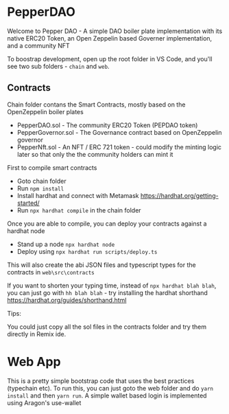 # PepperDAO

Welcome to Pepper DAO  - A simple DAO boiler plate implementation with its native ERC20 Token, an Open Zeppelin based Governer implementation, and a community NFT

To boostrap development, open up the root folder in VS Code, and you'll see two sub folders - `chain` and `web`. 

## Contracts

Chain folder contans the Smart Contracts, mostly based on the OpenZeppelin boiler plates

* PepperDAO.sol - The community ERC20 Token (PEPDAO token) 
* PepperGovernor.sol - The Governance contract based on OpenZeppelin governor
* PepperNft.sol - An NFT / ERC 721 token -  could modify the minting logic later so that only the the community holders can mint it


First to compile smart contracts

* Goto chain folder 
* Run `npm install`
* Install hardhat and connect with Metamask  https://hardhat.org/getting-started/ 
* Run `npx hardhat compile` in the chain folder

Once you are able to compile, you can deploy your contracts against a hardhat node 

* Stand up a node `npx hardhat node` 
* Deploy using `npx hardhat run scripts/deploy.ts` 

This will also create the abi JSON files and typescript types for the contracts in `web\src\contracts`

If you want to shorten your typing time, instead of `npx hardhat blah blah`, you can just go with `hh blah blah` - try installing the hardhat shorthand https://hardhat.org/guides/shorthand.html 

Tips: 

You could just copy all the sol files in the contracts folder and try them directly in Remix ide. 


# Web App 

This is a pretty simple bootstrap code that uses the best practices (typechain etc). To run this, you can just goto the web folder and do `yarn install` and then `yarn run`. A simple wallet based login is implemented using Aragon's use-wallet

